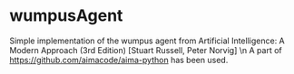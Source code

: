 # wumpusAgent

Simple implementation of the wumpus agent from Artificial Intelligence: A Modern Approach (3rd Edition) [Stuart Russell, Peter Norvig] \n
A part of https://github.com/aimacode/aima-python has been used.

